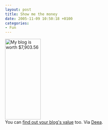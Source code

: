 ```yaml
---
layout: post
title: Show me the money
date: 2005-11-09 10:50:18 +0100
categories:
- Fun
---
```

<p><a href="http://www.business-opportunities.biz/projects/how-much-is-your-blog-worth/"><img src="http://www.rusiczki.net/blog/blogpics/blog_value.gif" width="117" height="265" border="0" alt="My blog is worth $7,903.56" class="image" /></a><br />
You can <a href="http://www.business-opportunities.biz/projects/how-much-is-your-blog-worth/">find out your blog's value</a> too. Via <a href="http://deea.supermagnet.ro">Deea</a>.</p>
